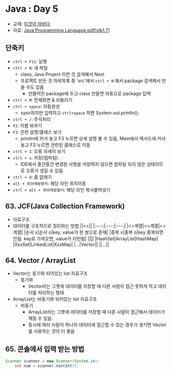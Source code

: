# Java : Day 5

- 교재: [이것이 자바다](http://book.interpark.com/product/BookDisplay.do?_method=detail&sc.prdNo=232651697&gclid=CjwKCAiAu9vwBRAEEiwAzvjq-5c0OG19ExoqlBGND0CjxeH3adV_MU0-flqhkAncVknu1FSAH9g6ORoCi6cQAvD_BwE)
- 자료: [Java Programming Language.pdf[jdk1.7]](https://github.com/ek-koh/medici_bigdata/blob/master/Java/%5BJDK7%5D%20Java%20Programming%20Language.pdf)


## 단축키
- `ctrl + F11`: 실행
- `ctrl + N`: 새 파일
    + class, Java Project 이런 것 검색해서 Next
    + 프로젝트 만든 것 하위목록 중 'src'에서 `ctrl + N` 해서 package 검색해서 만들 수도 있음
        + 만들어진 package에 두고 class 만들면 자동으로 package 입력
- `ctrl + M`: 전체화면 & 되돌리기
- `ctrl + space`: 자동완성
    + syso까지만 입력하고 `ctrl+space` 하면 System.out.println();
- `ctrl + /`: 주석처리
- `F2`: 이름 바꾸기
- `F3`: 관련 설명/클래스 보기
    + println에 커서 놓고 F3 누르면 상세 설명 볼 수 있음, Main에서 메서드에 커서 놓고 F3 누르면 관련된 클래스로 이동
- `ctrl + 1`: 오류 자세히 보기
- `ctrl + s`: 저장(컴파일)
    + IDE에서 중간중간 변경된 사항을 저장하지 않으면 컴파일 되지 않은 상태이므로 오류가 생길 수 있음
- `ctrl + d`: 줄 없애기
- `alt + 위아래방향키`: 해당 라인 위치이동
- `ctrl + alt + 위아래방향키`: 해당 라인 복사붙여넣기


## 63. JCF(Java Collection Framework)
- 자료구조
- 데이터를 구조적으로 정리하는 방법
||<<Collection>>||
|:---:|:---:|:---:|
|<<Set>>계열|<<List>>계열|<<Map>>계열|
|순서 x|순서 o|key, value가 한 쌍으로 존재|
|중복 x|중복 o|key 중복되면 안됨. key로 가져오면, value가 리턴됨|
||||
|HashSet|ArrayList|HashMap|
|XxxSet|LinkedList|XxxMap|
|...|Vector||
||...||

## 64. Vector / ArrayList
- Vector는 동기화 되어있는 list 자료구조
    + 동기화
        + Vector라는 그릇에 데이터를 저장할 때 다른 사람이 접근 못하게 막고 데이터를 처리하는 형태
- ArrayList는 비동기화 되어있는 list 자료구조
    + 비동기
        + ArrayList라는 그릇에 데이터를 저장할 때 다른 사람이 접근해서 데이터가 깨질 수 있음.
        + 동시에 여러 사람이 하나의 데이터에 접근할 수 있는 경우가 생기면 Vector를 사용하는 것이 더 좋음

## 65. 콘솔에서 입력 받는 방법
```java
Scanner scanner = new Scanner(System.in);
    int num = scanner.nextInt();
```
